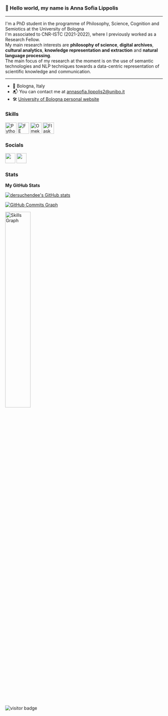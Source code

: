 ### 👋 Hello world, my name is Anna Sofia Lippolis

-----------------------------------

I'm a PhD student in the programme of Philosophy, Science, Cognition and Semiotics at the University of Bologna </br>
I'm associated to CNR-ISTC (2021-2022), where I previously worked as a Research Fellow. </br>
My main research interests are **philosophy of science**, **digital archives**, **cultural analytics**, **knowledge representation and extraction** and **natural language processing**. </br>
The main focus of my research at the moment is on the use of semantic technologies and NLP techniques towards a data-centric representation of scientific knowledge and communication.

-----------------------------------

* 📍  Bologna, Italy
* 📬  You can contact me at [annasofia.lippolis2@unibo.it](annasofia.lippolis2@unibo.it)
* 🛠️  [University of Bologna personal website](https://www.unibo.it/sitoweb/annasofia.lippolis2/en)

### Skills

<p align="left">
<a href="https://www.python.org/" target="_blank" rel="noreferrer"><img src="https://raw.githubusercontent.com/danielcranney/readme-generator/main/public/icons/skills/python-colored.svg" width="36" height="36" alt="Python" /></a>
<a href="https://en.wikipedia.org/wiki/Front-end_web_development" target="_blank" rel="noreferrer"><img src="https://w7.pngwing.com/pngs/904/579/png-transparent-production-logo-front-and-back-ends-front-end-web-development-javascript-frontend-web-development-angle-text-rectangle-thumbnail.png" width="36" height="36" alt="FE" /></a>
<a href="https://omeka.org/" target="_blank" rel="noreferrer"><img src="https://frameblog.unibo.it/wp-content/uploads/2022/03/OmekaBadge.png" width="36" height="36" alt="Omeka" /></a>
<a href="https://flask.palletsprojects.com/en/2.0.x/" target="_blank" rel="noreferrer"><img src="https://raw.githubusercontent.com/danielcranney/readme-generator/main/public/icons/skills/flask-colored.svg" width="36" height="36" alt="Flask" /></a>
</p>


### Socials

<p align="left">
<a href="https://github.com/dersuchendee" target="_blank" rel="noreferrer"><img src="https://raw.githubusercontent.com/danielcranney/readme-generator/main/public/icons/socials/github.svg" width="32" height="32" /></a> 
<a href="https://twitter.com/dersuchende_" target="_blank" rel="noreferrer"><img src="https://raw.githubusercontent.com/danielcranney/readme-generator/main/public/icons/socials/twitter.svg" width="32" height="32" /></a></p>


### Stats

<b>My GitHub Stats</b>

<a href="https://github.com/dersuchendee"><img src="https://github-readme-stats.vercel.app/api?username=dersuchendee&show_icons=true&hide=&count_private=true&title_color=84cc16&text_color=ffffff&icon_color=22c55e&bg_color=181824&hide_border=true&show_icons=true" alt="dersuchendee's GitHub stats" /></a>

<a href="https://github.com/dersuchendee"><img src="https://github-readme-activity-graph.cyclic.app/graph?username=dersuchendee&theme=github-compact" alt="GitHub Commits Graph" /></a>

<a href="https://github.com/dersuchendee"><img src="https://cr-skills-chart-widget.azurewebsites.net/api/api?username=dersuchendee" alt="Skills Graph" width="40%"/></a>

![visitor badge](https://visitor-badge.deta.dev/badge?page_id=dersuchendee.dersuchendee&left_color=green&right_color=gray)
